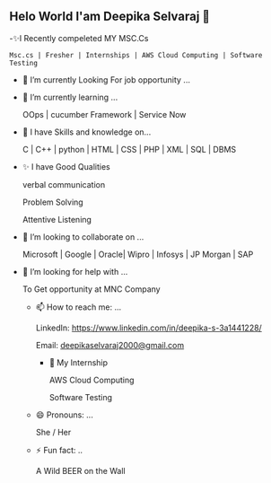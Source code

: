 ## Helo World I'am Deepika Selvaraj 👋

  -✨I Recently compeleted MY MSC.Cs

    Msc.cs | Fresher | Internships | AWS Cloud Computing | Software Testing

- 🔭 I’m currently Looking For job opportunity ...

- 🌱 I’m currently learning ...

    OOps | cucumber Framework | Service Now

 - 🔭 I have Skills and knowledge on...

    C | C++ | python | HTML | CSS | PHP | XML | SQL | DBMS

  - ✨ I have Good Qualities

    verbal communication

    Problem Solving

    Attentive Listening

- 👯 I’m looking to collaborate on ...

    Microsoft | Google | Oracle| Wipro | Infosys | JP Morgan | SAP

- 🤔 I’m looking for help with ...

    To Get opportunity at MNC Company

  - 📫 How to reach me: ...
 
    LinkedIn: https://www.linkedin.com/in/deepika-s-3a1441228/

    Email: deepikaselvaraj2000@gmail.com

    - 🌱 My Internship
   
      AWS Cloud Computing

      Software Testing

  - 😄 Pronouns: ...

      She / Her


  - ⚡ Fun fact: ..

      A Wild BEER on the Wall 
  
    

    

  


<!--
**Deeps-Board/Deeps-Board** is a ✨ _special_ ✨ repository because its `README.md` (this file) appears on your GitHub profile.

Here are some ideas to get you started:

- 🔭 I’m currently working on ...
- 🌱 I’m currently learning ...
- 👯 I’m looking to collaborate on ...
- 🤔 I’m looking for help with ...
- 💬 Ask me about ...
- 📫 How to reach me: ...
- 😄 Pronouns: ...
- ⚡ Fun fact: ...
-->
